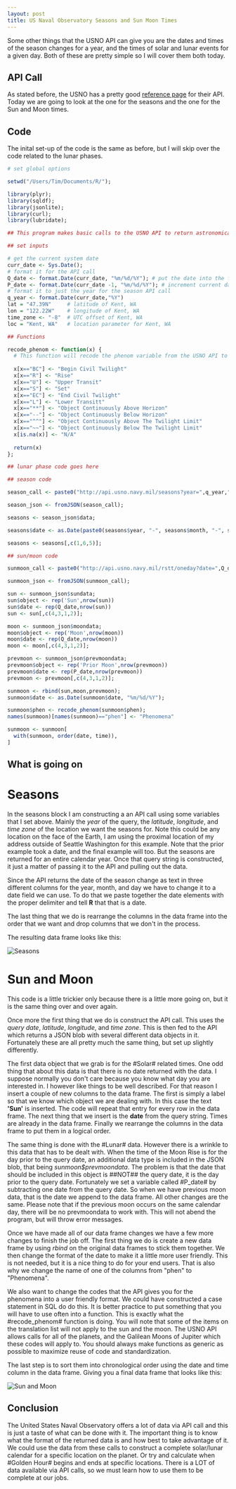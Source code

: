```yaml
---
layout: post
title: US Naval Observatory Seasons and Sun Moon Times
---
```


Some other things that the USNO API can give you are the dates and times of the season changes for a year, and the times of solar and lunar events for a given day.  Both of these are pretty simple so I will cover them both today.

## API Call

As stated before, the USNO has a pretty good [reference page](http://aa.usno.navy.mil/data/docs/api.php) for their API.  Today we are going to look at the one for the seasons and the one for the Sun and Moon times.

## Code

The inital set-up of the code is the same as before, but I will skip over the code related to the lunar phases.

``` r
# set global options

setwd("/Users/Tim/Documents/R/"); 

library(plyr);
library(sqldf);
library(jsonlite);
library(curl);
library(lubridate);

## This program makes basic calls to the USNO API to return astronomical data

## set inputs

# get the current system date
curr_date <- Sys.Date();
# format it for the API call
Q_date <- format.Date(curr_date, "%m/%d/%Y"); # put the date into the format used by the API
P_date <- format.Date(curr_date -1, "%m/%d/%Y"); # increment current date by -1 in API format
# format it to just the year for the season API call
q_year <- format.Date(curr_date,"%Y")
lat = "47.39N"     # latitude of Kent, WA
lon = "122.22W"    # longitude of Kent, WA
time_zone <- "-8"  # UTC offset of Kent, WA
loc = "Kent, WA"   # location parameter for Kent, WA

## Functions

recode_phenom <- function(x) {
  # This function will recode the phenom variable from the USNO API to a full text version for easy reading
  
  x[x=="BC"] <- "Begin Civil Twilight"
  x[x=="R"] <- "Rise"
  x[x=="U"] <- "Upper Transit"
  x[x=="S"] <- "Set"
  x[x=="EC"] <- "End Civil Twilight"
  x[x=="L"] <- "Lower Transitt"
  x[x=="**"] <- "Object Continuously Above Horizon"
  x[x=="--"] <- "Object Continuously Below Horizon"
  x[x=="^^"] <- "Object Continuously Above The Twilight Limit"
  x[x=="~~"] <- "Object Continuously Below The Twilight Limit"
  x[is.na(x)] <- "N/A"
  
  return(x)
};

## lunar phase code goes here

## season code

season_call <- paste0("http://api.usno.navy.mil/seasons?year=",q_year,",&tz=",time_zone,"&dst=true")

season_json <- fromJSON(season_call);

seasons <- season_json$data;

seasons$date <- as.Date(paste0(seasons$year, "-", seasons$month, "-", seasons$day),"%Y-%m-%d");

seasons <- seasons[,c(1,6,5)];

## sun/moon code

sunmoon_call <- paste0("http://api.usno.navy.mil/rstt/oneday?date=",Q_date,"&coords=",lat,",",lon,"&tz=",time_zone);

sunmoon_json <- fromJSON(sunmoon_call);

sun <- sunmoon_json$sundata;
sun$object <- rep('Sun',nrow(sun))
sun$date <- rep(Q_date,nrow(sun))
sun <- sun[,c(4,3,1,2)];

moon <- sunmoon_json$moondata;
moon$object <- rep('Moon',nrow(moon))
moon$date <- rep(Q_date,nrow(moon))
moon <- moon[,c(4,3,1,2)];

prevmoon <- sunmoon_json$prevmoondata;
prevmoon$object <- rep('Prior Moon',nrow(prevmoon))
prevmoon$date <- rep(P_date,nrow(prevmoon))
prevmoon <- prevmoon[,c(4,3,1,2)];

sunmoon <- rbind(sun,moon,prevmoon);
sunmoon$date <- as.Date(sunmoon$date, "%m/%d/%Y");

sunmoon$phen <- recode_phenom(sunmoon$phen);
names(sunmoon)[names(sunmoon)=="phen"] <- "Phenomena"

sunmoon <- sunmoon[
  with(sunmoon, order(date, time)),
]

```

## What is going on

# Seasons

In the seasons block I am constructing a an API call using some variables that I set above.  Mainly the _year_ of the query, the _latitude_, _longitude_, and _time zone_ of the location we want the seasons for.  Note this could be any location on the face of the Earth, I am using the proximal location of my address outside of Seattle Washington for this example.  Note that the prior example took a date, and the final example will too.  But the seasons are returned for an entire calendar year.  Once that query string is constructed, it just a matter of passing it to the API and pulling out the data.

Since the API returns the date of the season change as text in three different columns for the year, month, and day we have to change it to a date field we can use.  To do that we paste together the date elements with the proper delimiter and tell **R** that that is a date.

The last thing that we do is rearrange the columns in the data frame into the order that we want and drop columns that we don't in the process.

The resulting data frame looks like this:

![Seasons](/images/20180912-seasons.PNG)

# Sun and Moon

This code is a little trickier only because there is a little more going on, but it is the same thing over and over again.

Once more the first thing that we do is construct the API call.  This uses the _query date_, _latitude_, _longitude_, and _time zone_.  This is then fed to the API which returns a JSON blob with several different data objects in it.  Fortunately these are all pretty much the same thing, but set up slightly differently.

The first data object that we grab is for the #Solar# related times.  One odd thing that about this data is that there is no date returned with the data.  I suppose normally you don't care because you know what day you are interested in.  I however like things to be well described.  For that reason I insert a couple of new columns to the data frame.  The first is simply a label so that we know which object we are dealing with.  In this case the text __'Sun'__ is inserted.  The code will repeat that entry for every row in the data frame.  The next thing that we insert is the __date__ from the query string.  Times are already in the data frame.  Finally we rearrange the columns in the data frame to put them in a logical order.

The same thing is done with the #Lunar# data.  However there is a wrinkle to this data that has to be dealt with.  When the time of the Moon Rise is for the day prior to the query date, an additional data type is included in the JSON blob, that being _sunmoon$prevmoondata_.  The problem is that the date that should be included in this object is ##NOT## the query date, it is the day prior to the query date.  Fortunately we set a variable called #P_date# by subtracting one date from the query date.  So when we have previous moon data, that is the date we append to the data frame.  All other changes are the same.  Please note that if the previous moon occurs on the same calendar day, there will be no prevmoondata to work with.  This will not abend the program, but will throw error messages.

Once we have made all of our data frame changes we have a few more changes to finish the job off.  The first thing we do is create a new data frame by using _rbind_ on the original data frames to stick them together.  We then change the format of the date to make it a little more user friendly.  This is not needed, but it is a nice thing to do for your end users.  That is also why we change the name of one of the columns from "phen" to "Phenomena".

We also want to change the codes that the API gives you for the phenomena into a user friendly format.  We could have constructed a case statement in SQL do do this.  It is better practice to put something that you will have to use often into a function.  This is exactly what the #recode_phenom# function is doing.  You will note that some of the items on the translation list will not apply to the sun and the moon.  The USNO API allows calls for all of the planets, and the Galilean Moons of Jupiter which these codes will apply to.  You should always make functions as generic as possible to maximize reuse of code and standardization.

The last step is to sort them into chronological order using the date and time column in the data frame.  Giving you a final data frame that looks like this:

![Sun and Moon](/images/20180912-sunmoon.PNG)

## Conclusion

The United States Naval Observatory offers a lot of data via API call and this is just a taste of what can be done with it.  The important thing is to know what the format of the returned data is and how best to take advantage of it.  We could use the data from these calls to construct a complete solar/lunar calendar for a specific location on the planet.  Or try and calculate when #Golden Hour# begins and ends at specific locations.  There is a LOT of data available via API calls, so we must learn how to use them to be complete at our jobs.
